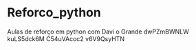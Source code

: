 # Reforco_python
Aulas de reforço em python com Davi o Grande dwPZmBWNLW kuLS5dck6M
 C54uVAcoc2 v6V9QsyHTN